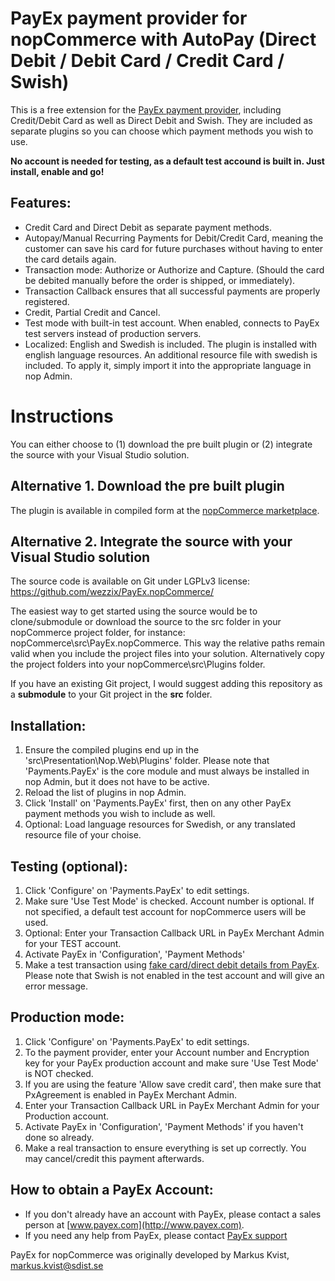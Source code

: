 # PayEx payment provider for nopCommerce with AutoPay (Direct Debit / Debit Card / Credit Card / Swish)

This is a free extension for the [PayEx payment provider](http://www.payex.com/), including Credit/Debit Card as well as Direct Debit and Swish. They are included as separate plugins so you can choose which payment methods you wish to use.

**No account is needed for testing, as a default test accound is built in. Just install, enable and go!**

## Features:

*   Credit Card and Direct Debit as separate payment methods.
*   Autopay/Manual Recurring Payments for Debit/Credit Card, meaning the customer can save his card for future purchases without having to enter the card details again.
*   Transaction mode: Authorize or Authorize and Capture. (Should the card be debited manually before the order is shipped, or immediately).
*   Transaction Callback ensures that all successful payments are properly registered.
*   Credit, Partial Credit and Cancel.
*   Test mode with built-in test account. When enabled, connects to PayEx test servers instead of production servers.
*   Localized: English and Swedish is included. The plugin is installed with english language resources. An additional resource file with swedish is included. To apply it, simply import it into the appropriate language in nop Admin.

# Instructions
You can either choose to (1) download the pre built plugin or (2) integrate the source with your Visual Studio solution.

## Alternative 1. Download the pre built plugin
The plugin is available in compiled form at the [nopCommerce marketplace](http://www.nopcommerce.com/p/839/payex-payment-module-for-with-autopay-direct-debit-debit-card-credit-card.aspx).

## Alternative 2. Integrate the source with your Visual Studio solution

The source code is available on Git under LGPLv3 license: https://github.com/wezzix/PayEx.nopCommerce/

The easiest way to get started using the source would be to clone/submodule or download the source to the src folder in your nopCommerce project folder, for instance: nopCommerce\src\PayEx.nopCommerce. This way the relative paths remain valid when you include the project files into your solution. Alternatively copy the project folders into your nopCommerce\src\Plugins folder.

If you have an existing Git project, I would suggest adding this repository as a **submodule** to your Git project in the **src** folder.

## Installation:

1.  Ensure the compiled plugins end up in the 'src\Presentation\Nop.Web\Plugins' folder. Please note that 'Payments.PayEx' is the core module and must always be installed in nop Admin, but it does not have to be active.
2.  Reload the list of plugins in nop Admin.
3.  Click 'Install' on 'Payments.PayEx' first, then on any other PayEx payment methods you wish to include as well.
4.  Optional: Load language resources for Swedish, or any translated resource file of your choise.

## Testing (optional):

1.  Click 'Configure' on 'Payments.PayEx' to edit settings.
2.  Make sure 'Use Test Mode' is checked. Account number is optional. If not specified, a default test account for nopCommerce users will be used.
3.  Optional: Enter your Transaction Callback URL in PayEx Merchant Admin for your TEST account.
4.  Activate PayEx in 'Configuration', 'Payment Methods'
5.  Make a test transaction using [fake card/direct debit details from PayEx](http://www.payexpim.com/test-data/test-purchase-data/). Please note that Swish is not enabled in the test account and will give an error message.

## Production mode:

1.  Click 'Configure' on 'Payments.PayEx' to edit settings.
2.  To the payment provider, enter your Account number and Encryption key for your PayEx production account and make sure 'Use Test Mode' is NOT checked.
3.  If you are using the feature 'Allow save credit card', then make sure that PxAgreement is enabled in PayEx Merchant Admin.
4.  Enter your Transaction Callback URL in PayEx Merchant Admin for your Production account.
5.  Activate PayEx in 'Configuration', 'Payment Methods' if you haven't done so already.
6.  Make a real transaction to ensure everything is set up correctly. You may cancel/credit this payment afterwards.

## How to obtain a PayEx Account:

*   If you don't already have an account with PayEx, please contact a sales person at [www.payex.com](http://www.payex.com).
*   If you need any help from PayEx, please contact [PayEx support](http://www.payex.com/company/support)

PayEx for nopCommerce was originally developed by Markus Kvist, markus.kvist@sdist.se
